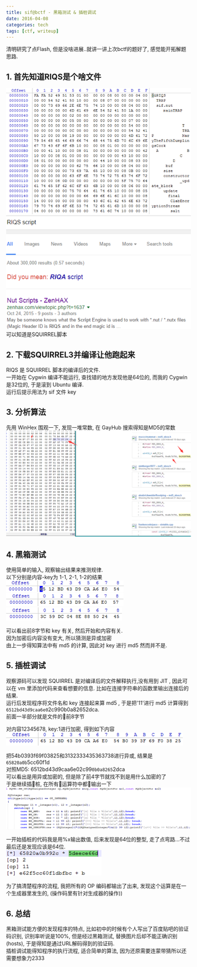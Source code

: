```yaml
---
title: sif@bctf - 黑箱测试 & 插桩调试
date: 2016-04-08
categories: tech
tags: [ctf, writeup]
---
```



清明研究了点Flash, 但是没啥进展..就讲一讲上次bctf的题好了, 感觉能开拓解题思路.  
<!--more-->

## 1. 首先知道RIQS是个啥文件

![](sif@bctf_-_黑箱测试_&_插桩调试/img_01.png)  
![](sif@bctf_-_黑箱测试_&_插桩调试/img_02.png)  
可以知道是SQUIRREL脚本  

## 2. 下载SQUIRREL3并编译让他跑起来

RIQS 是 SQUIRREL 脚本的编译后的文件.  
一开始在 Cygwin 编译不能运行, 查找错的地方发现他是64位的, 而我的 Cygwin 是32位的, 于是滚到 Ubuntu 编译.  
运行后提示用法为 sif 文件 key  

## 3. 分析算法

先用 WinHex 围观一下, 发现一堆常数, 在 GayHub 搜索得知是MD5的常数
![](sif@bctf_-_黑箱测试_&_插桩调试/img_03.png)  

## 4. 黑箱测试

使用简单的输入, 观察输出结果来推测规律.  
以下分别是内容-key为 1-1, 2-1, 1-2的结果  
![](sif@bctf_-_黑箱测试_&_插桩调试/img_04.png)  
![](sif@bctf_-_黑箱测试_&_插桩调试/img_05.png)  
![](sif@bctf_-_黑箱测试_&_插桩调试/img_06.png)  

可以看出前8字节和 key 有关, 然后开始和内容有关.  
因为加密后内容没有变大, 所以猜测是异或加密  
由上一步得知算法中有 md5 的计算, 因此对 key 进行 md5 然而并不是.  

## 5. 插桩调试

观察源码可以发现 SQUIRREL 是对编译后的文件解释执行,没有用到 JIT , 因此可以在 vm 里添加代码来查看想要的信息. 比如在连接字符串的函数里输出连接后的结果.   
运行后发现程序将文件名和 key 连接起来算 md5 , 于是把'11'进行 md5 计算得到 `6512bd43d9caa6e0`2c990b0a82652dca.  
前面一半部分就是文件的前8字节  

对内容12345678, key:1进行加密, 得到如下内容  
![](sif@bctf_-_黑箱测试_&_插桩调试/img_07.png)  

把54b0393f69f03825和3132333435363738进行异或, 结果是`65820a0b`5cc60f1d  
对照MD5: 6512bd43d9caa6e02c99`0b0a8265`2dca  
可以看出是用异或加密的, 但是除了前4字节就找不到是用什么加密的了  
于是继续插桩, 在所有运算符中都输出一下  
![](sif@bctf_-_黑箱测试_&_插桩调试/img_08.png)  

一开始插桩的代码我是用%x输出数值, 后来发现是64位的整型, 走了点弯路…不过最后还是发现应该是64位.   
![](sif@bctf_-_黑箱测试_&_插桩调试/img_09.png)  

为了搞清楚程序的流程, 我把所有的 OP 编码都输出了出来, 发现这个运算是在一个生成器里发生的, (操作码里有针对生成器的操作))  

## 6. 总结

黑箱测试能方便的发现程序的特点, 比如初中的时候有个人写出了百度贴吧的验证码识别, 识别率听说是100%, 但是经过黑箱测试, 替换图片后却不能正确识别(hosts), 于是得知是通过URL解码得到的验证码.  
插桩调试能得知程序的执行流程, 适合简单的算法, 因为还原需要连蒙带猜所以还需要想象力2333  
